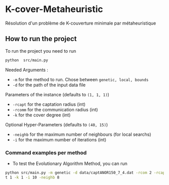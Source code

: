# K-cover-Metaheuristic
Résolution d'un problème de K-couverture minimale par métaheuristique

## How to run the project 
To run the project you need to run 
```bash
python  src/main.py
```
Needed Arguments :
- `-m` for the method to run. Chose between `genetic, local, bounds`
- `-d` for the path of the input data file 

Parameters of the instance (defaults to `(1, 1, 1)`)
- `-rcapt` for the captation radius (int)
- `-rcomm` for the communication radius (int)
- `-k` for the cover degree (int)

Optional Hyper-Parameters (defaults to `(40, 15)`)
- `-neighb` for the maximum number of neighbours (for local searchs)
- `-i` for the maximum number of iterations (int)

### Command examples per method
- To test the Evolutionary Algorithm Method, you can run 

```bash
python src/main.py -m genetic -d data/captANOR150_7_4.dat -rcom 2 -rcapt
t 1 -k 1 -i 10 -neighb 8
```
